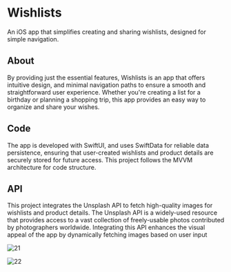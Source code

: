 # Wishlists
An iOS app that simplifies creating and sharing wishlists, designed for simple navigation.

## About
By providing just the essential features, Wishlists is an app that offers intuitive design, and minimal navigation paths to ensure a smooth and straightforward user experience. Whether you're creating a list for a birthday or planning a shopping trip, this app provides an easy way to organize and share your wishes.

## Code
The app is developed with SwiftUI, and uses SwiftData for reliable data persistence, ensuring that user-created wishlists and product details are securely stored for future access. This project follows the MVVM architecture for code structure. 

## API
This project integrates the Unsplash API to fetch high-quality images for wishlists and product details. The Unsplash API is a widely-used resource that provides access to a vast collection of freely-usable photos contributed by photographers worldwide. Integrating this API enhances the visual appeal of the app by dynamically fetching images based on user input

![21](https://github.com/marianneindreb/Wishlists/assets/91476569/106b86ac-7324-49a8-9121-56e86b5cdb28)

![22](https://github.com/marianneindreb/Wishlists/assets/91476569/cd89fab6-f63a-489c-a2c7-7b0f667b40b0)
